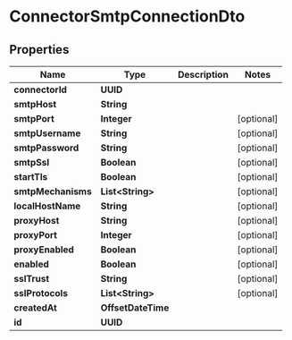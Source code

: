 

# ConnectorSmtpConnectionDto


## Properties

| Name | Type | Description | Notes |
|------------ | ------------- | ------------- | -------------|
|**connectorId** | **UUID** |  |  |
|**smtpHost** | **String** |  |  |
|**smtpPort** | **Integer** |  |  [optional] |
|**smtpUsername** | **String** |  |  [optional] |
|**smtpPassword** | **String** |  |  [optional] |
|**smtpSsl** | **Boolean** |  |  [optional] |
|**startTls** | **Boolean** |  |  [optional] |
|**smtpMechanisms** | **List&lt;String&gt;** |  |  [optional] |
|**localHostName** | **String** |  |  [optional] |
|**proxyHost** | **String** |  |  [optional] |
|**proxyPort** | **Integer** |  |  [optional] |
|**proxyEnabled** | **Boolean** |  |  [optional] |
|**enabled** | **Boolean** |  |  [optional] |
|**sslTrust** | **String** |  |  [optional] |
|**sslProtocols** | **List&lt;String&gt;** |  |  [optional] |
|**createdAt** | **OffsetDateTime** |  |  |
|**id** | **UUID** |  |  |



